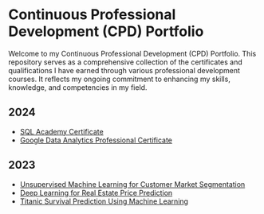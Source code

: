 # Continuous Professional Development (CPD) Portfolio

Welcome to my Continuous Professional Development (CPD) Portfolio. This
repository serves as a comprehensive collection of the certificates and
qualifications I have earned through various professional development courses.
It reflects my ongoing commitment to enhancing my skills, knowledge, and
competencies in my field.

## 2024

- [SQL Academy Certificate](https://github.com/vladimir-skvortsov/CPD/blob/master/SQL%20Academy%20Certificate.pdf)
- [Google Data Analytics Professional Certificate](https://github.com/vladimir-skvortsov/CPD/blob/master/Google%20Data%20Analytics%20Professional%20Certificate.pdf)

## 2023

- [Unsupervised Machine Learning for Customer Market Segmentation](https://github.com/vladimir-skvortsov/CPD/blob/master/Unsupervised%20Machine%20Learning%20for%20Customer%20Market%20Segmentation.pdf)
- [Deep Learning for Real Estate Price Prediction](https://github.com/vladimir-skvortsov/CPD/blob/master/Deep%20Learning%20for%20Real%20Estate%20Price%20Prediction.pdf)
- [Titanic Survival Prediction Using Machine Learning](https://github.com/vladimir-skvortsov/CPD/blob/master/Titanic%20Survival%20Prediction%20Using%20Machine%20Learning.pdf)
